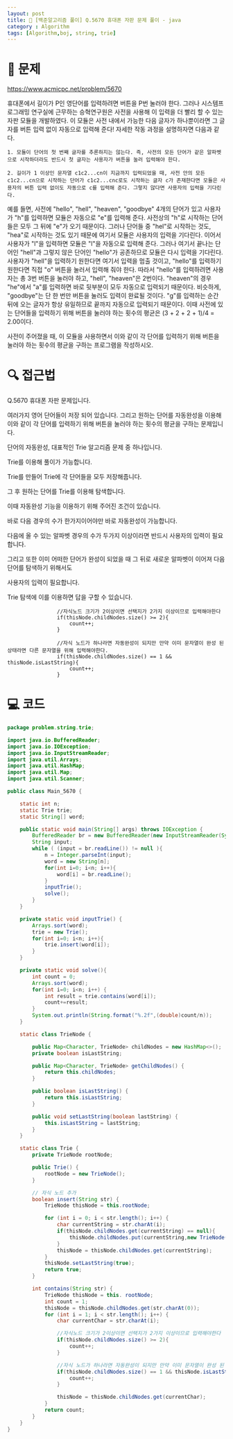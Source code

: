 ```yaml
---
layout: post
title: 📖 [백준알고리즘 풀이] Q.5670 휴대폰 자판 문제 풀이 - java
category : Algorithm
tags: [Algorithm,boj, string, trie]
---
```

# 📖 문제
<https://www.acmicpc.net/problem/5670>

휴대폰에서 길이가 P인 영단어를 입력하려면 버튼을 P번 눌러야 한다. 그러나 시스템프로그래밍 연구실에 근무하는 승혁연구원은 사전을 사용해 이 입력을 더 빨리 할 수 있는 자판 모듈을 개발하였다. 이 모듈은 사전 내에서 가능한 다음 글자가 하나뿐이라면 그 글자를 버튼 입력 없이 자동으로 입력해 준다! 자세한 작동 과정을 설명하자면 다음과 같다.

    1. 모듈이 단어의 첫 번째 글자를 추론하지는 않는다. 즉, 사전의 모든 단어가 같은 알파벳으로 시작하더라도 반드시 첫 글자는 사용자가 버튼을 눌러 입력해야 한다.
    
    2. 길이가 1 이상인 문자열 c1c2...cn이 지금까지 입력되었을 때, 사전 안의 모든 c1c2...cn으로 시작하는 단어가 c1c2...cnc로도 시작하는 글자 c가 존재한다면 모듈은 사용자의 버튼 입력 없이도 자동으로 c를 입력해 준다. 그렇지 않다면 사용자의 입력을 기다린다.


예를 들면, 사전에 "hello", "hell", "heaven", "goodbye" 4개의 단어가 있고 사용자가 "h"를 입력하면 모듈은 자동으로 "e"를 입력해 준다. 사전상의 "h"로 시작하는 단어들은 모두 그 뒤에 "e"가 오기 때문이다. 그러나 단어들 중 "hel"로 시작하는 것도, "hea"로 시작하는 것도 있기 때문에 여기서 모듈은 사용자의 입력을 기다린다. 이어서 사용자가 "l"을 입력하면 모듈은 "l"을 자동으로 입력해 준다. 그러나 여기서 끝나는 단어인 "hell"과 그렇지 않은 단어인 "hello"가 공존하므로 모듈은 다시 입력을 기다린다. 사용자가 "hell"을 입력하기 원한다면 여기서 입력을 멈출 것이고, "hello"를 입력하기 원한다면 직접 "o" 버튼을 눌러서 입력해 줘야 한다. 따라서 "hello"를 입력하려면 사용자는 총 3번 버튼을 눌러야 하고, "hell", "heaven"은 2번이다. "heaven"의 경우 "he"에서 "a"를 입력하면 바로 뒷부분이 모두 자동으로 입력되기 때문이다. 비슷하게, "goodbye"는 단 한 번만 버튼을 눌러도 입력이 완료될 것이다. "g"를 입력하는 순간 뒤에 오는 글자가 항상 유일하므로 끝까지 자동으로 입력되기 때문이다. 이때 사전에 있는 단어들을 입력하기 위해 버튼을 눌러야 하는 횟수의 평균은 (3 + 2 + 2 + 1)/4 = 2.00이다.

사전이 주어졌을 때, 이 모듈을 사용하면서 이와 같이 각 단어를 입력하기 위해 버튼을 눌러야 하는 횟수의 평균을 구하는 프로그램을 작성하시오.

# 🔍 접근법

Q.5670 휴대폰 자판 문제입니다.

여러가지 영어 단어들이 저장 되어 있습니다. 그리고 원하는 단어를 자동완성을 이용해 이와 같이 각 단어를 입력하기 위해 버튼을 눌러야 하는 횟수의 평균을 구하는 문제입니다.

단어의 자동완성, 대표적인 Trie 알고리즘 문제 중 하나입니다.

Trie를 이용해 풀이가 가능합니다.

Trie를 만들어 Trie에 각 단어들을 모두 저장해줍니다.

그 후 원하는 단어를 Trie를 이용해 탐색합니다.

이때 자동완성 기능을 이용하기 위해 주어진 조건이 있습니다.

바로 다음 경우의 수가 한가지이어야만 바로 자동완성이 가능합니다.

다음에 올 수 있는 알파벳 경우의 수가 두가지 이상이라면 반드시 사용자의 입력이 필요합니다.

그리고 또한 이미 어떠한 단어가 완성이 되었을 때 그 뒤로 새로운 알파벳이 이어져 다음 단어를 탐색하기 위해서도

사용자의 입력이 필요합니다.

Trie 탐색에 이를 이용하면 답을 구할 수 있습니다.

```
                //자식노드 크기가 2이상이면 선택지가 2가지 이상이므로 입력해야한다
                if(thisNode.childNodes.size() >= 2){
                    count++;
                }

                //자식 노드가 하나라면 자동완성이 되지만 만약 이미 문자열이 완성 된 상태라면 다른 문자열을 위해 입력해야한다.
                if(thisNode.childNodes.size() == 1 && thisNode.isLastString){
                    count++;
                }
```

# 💻 코드

```java
package problem.string.trie;

import java.io.BufferedReader;
import java.io.IOException;
import java.io.InputStreamReader;
import java.util.Arrays;
import java.util.HashMap;
import java.util.Map;
import java.util.Scanner;

public class Main_5670 {

    static int n;
    static Trie trie;
    static String[] word;

    public static void main(String[] args) throws IOException {
        BufferedReader br = new BufferedReader(new InputStreamReader(System.in));
        String input;
        while ( (input = br.readLine()) != null ){
            n = Integer.parseInt(input);
            word = new String[n];
            for(int i=0; i<n; i++){
                word[i] = br.readLine();
            }
            inputTrie();
            solve();
        }
    }

    private static void inputTrie() {
        Arrays.sort(word);
        trie = new Trie();
        for(int i=0; i<n; i++){
            trie.insert(word[i]);
        }
    }

    private static void solve(){
        int count = 0;
        Arrays.sort(word);
        for(int i=0; i<n; i++) {
            int result = trie.contains(word[i]);
            count+=result;
        }
        System.out.println(String.format("%.2f",(double)count/n));
    }

    static class TrieNode {

        public Map<Character, TrieNode> childNodes = new HashMap<>();
        private boolean isLastString;

        public Map<Character, TrieNode> getChildNodes() {
            return this.childNodes;
        }

        public boolean isLastString() {
            return this.isLastString;
        }

        public void setLastString(boolean lastString) {
            this.isLastString = lastString;
        }
    }

    static class Trie {
        private TrieNode rootNode;

        public Trie() {
            rootNode = new TrieNode();
        }

        // 자식 노드 추가
        boolean insert(String str) {
            TrieNode thisNode = this.rootNode;

            for (int i = 0; i < str.length(); i++) {
                char currentString = str.charAt(i);
                if(thisNode.childNodes.get(currentString) == null){
                    thisNode.childNodes.put(currentString,new TrieNode());
                }
                thisNode = thisNode.childNodes.get(currentString);
            }
            thisNode.setLastString(true);
            return true;
        }

        int contains(String str) {
            TrieNode thisNode = this. rootNode;
            int count = 1;
            thisNode = thisNode.childNodes.get(str.charAt(0));
            for (int i = 1; i < str.length(); i++) {
                char currentChar = str.charAt(i);

                //자식노드 크기가 2이상이면 선택지가 2가지 이상이므로 입력해야한다
                if(thisNode.childNodes.size() >= 2){
                    count++;
                }

                //자식 노드가 하나라면 자동완성이 되지만 만약 이미 문자열이 완성 된 상태라면 다른 문자열을 위해 입력해야한다.
                if(thisNode.childNodes.size() == 1 && thisNode.isLastString){
                    count++;
                }

                thisNode = thisNode.childNodes.get(currentChar);
            }
            return count;
        }
    }
}
```